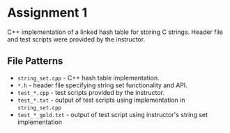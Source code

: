 # Assignment 1
C++ implementation of a linked hash table for storing C strings. Header file and test scripts were provided by the instructor.

## File Patterns
* `string_set.cpp` - C++ hash table implementation.
* `*.h` - header file specifying string set functionality and API.
* `test_*.cpp` - test scripts provided by the instructor.
* `test_*.txt` - output of test scripts using implementation in `string_set.cpp`
* `test_*_gold.txt` - output of test script using instructor's string set implementation
